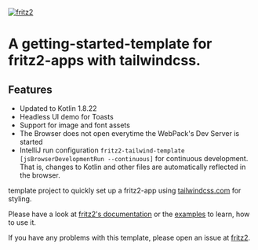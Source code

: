 [![fritz2](https://www.fritz2.dev/img/fritz2_header.png)](https://www.fritz2.dev/)

# A getting-started-template for fritz2-apps with tailwindcss.

## Features

- Updated to Kotlin 1.8.22
- Headless UI demo for Toasts
- Support for image and font assets
- The Browser does not open everytime the WebPack's Dev Server is started
- IntelliJ run configuration `fritz2-tailwind-template [jsBrowserDevelopmentRun --continuous]` for continuous development.
  That is, changes to Kotlin and other files are automatically reflected in the browser.

template project to quickly set up a fritz2-app using [tailwindcss.com](https://tailwindcss.com/) for styling.

Please have a look at [fritz2's documentation](https://fritz2.dev/docs)
or the [examples](https://examples.fritz2.dev/) to learn, how to use it.

If you have any problems with this template,
please open an issue at [fritz2](https://github.com/jwstegemann/fritz2/issues).
